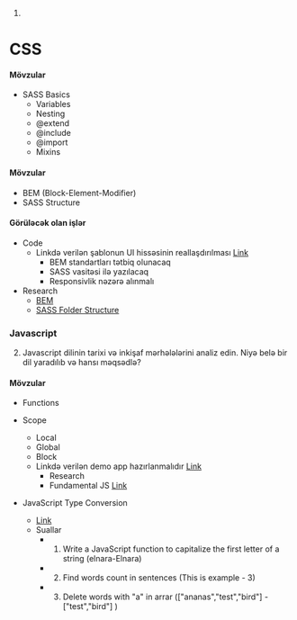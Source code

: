 1. 
# CSS
#### Mövzular

- SASS Basics
  - Variables
  - Nesting
  - @extend
  - @include
  - @import
  - Mixins

#### Mövzular

- BEM (Block-Element-Modifier)
- SASS Structure

#### Görüləcək olan işlər

- Code
  - Linkdə verilən şablonun UI hissəsinin reallaşdırılması [Link](https://www.figma.com/file/EWmzcVkd7qbP5Nf7iMvuqP/Trafalgar-Landing-Page?node-id=0%3A1)
    - BEM standartları tətbiq olunacaq
    - SASS vasitəsi ilə yazılacaq
    - Responsivlik nəzərə alınmalı
- Research
  - [BEM](https://www.slideshare.net/RolandLsslein/bem-css-seriously)
  - [SASS Folder Structure](#)

### Javascript
2. Javascript dilinin tarixi və inkişaf mərhələlərini analiz edin. Niyə belə bir dil yaradılıb və hansı məqsədlə?
  #### Mövzular

- Functions
- Scope
  - Local
  - Global
  - Block
   - Linkdə verilən demo app hazırlanmalıdır [Link](https://iamcodefoxx.github.io/Sticky-Notes/)
     - Research
      - Fundamental JS [Link](https://javascript.info/first-steps)

- JavaScript Type Conversion
  - [Link](https://javascript.info/type-conversions)
  - Suallar
    - 1. Write a JavaScript function to capitalize the first letter of a string (elnara-Elnara)
    - 2. Find words count in sentences (This is example - 3)
    - 3. Delete words with "a" in arrar (["ananas","test","bird"] -["test","bird"] )

